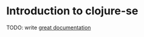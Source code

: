 # Introduction to clojure-se

TODO: write [great documentation](http://jacobian.org/writing/what-to-write/)
